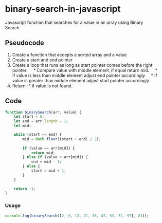 # binary-search-in-javascript
Javascript function that searches for a value in an array using Binary Search

## Pseudocode
1. Create a function that accepts a sorted array and a value
2. Create a start and end pointer
3. Create a loop that runs as long as start pointer comes before the right pointer.
  &nbsp;&nbsp;&nbsp;&nbsp;* Compare value with middle element, if equal return mid.
  &nbsp;&nbsp;&nbsp;&nbsp;* If value is less than middle element adjust end pointer accordingly
  &nbsp;&nbsp;&nbsp;&nbsp;* If value is greater than middle element adjust start pointer accordingly
4. Return -1 if value is not found.

## Code
```javascript
function binarySearch(arr, value) {
    let start = 0;
    let end = arr.length - 1;
    let mid;

    while (start <= end) {
        mid = Math.floor((start + end) / 2);
        
        if (value == arr[mid]) {
            return mid;
        } else if (value < arr[mid]) {
            end = mid - 1;
        } else {
            start = mid + 1;
        }
    }

    return -1;
}
```

### Usage
```javascript
console.log(binarySearch([2, 6, 13, 21, 36, 47, 63, 81, 97], 81));
```
